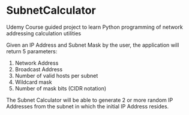 # SubnetCalculator
Udemy Course guided project to learn Python programming of network addressing calculation utilities

Given an IP Address and Subnet Mask by the user, the application will return 5 parameters:
1. Network Address
2. Broadcast Address
3. Number of valid hosts per subnet
4. Wildcard mask
5. Number of mask bits (CIDR notation)

The Subnet Calculator will be able to generate 2 or more random IP Addresses from the subnet in which the initial IP Address resides.
